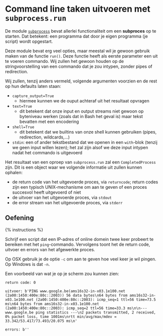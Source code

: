 # Command line taken uitvoeren met `subprocess.run`
De module [`subprocess`](https://docs.python.org/3/library/subprocess.html) bevat allerlei functionaliteit om een **subproces** op te starten. Dat betekent: een programma dat door je eigen programma (je script) wordt opgestart.

Deze module bevat erg veel opties, maar meestal wil je gewoon gebruik maken van de functie `run()`. Deze functie heeft als eerste parameter een uit te voeren commando. Wij zullen het gewoon houden op de stringvoorstelling van een commando dat je zou intypen, zonder pipes of redirection.

Wij zullen, tenzij anders vermeld, volgende argumenten voorzien en de rest op hun defaults laten staan:

- `capture_output=True`
  - hiermee kunnen we de ouput achteraf uit het resultaat opvragen
- `text=True`
  - dit betekent dat onze input en output streams niet gewoon op byteniveau werken (zoals dat in Bash het geval is) maar tekst bevatten met een encodering
- `shell=True`
  - dit betekent dat we builtins van onze shell kunnen gebruiken (pipes, redirection, wildcards,...)
- `stdin`: een of ander tekstbestand dat we openen in een `with`-blok (tenzij we geen input willen lezen); het zal zijn alsof we deze input intypen nadat het commando is uitgevoerd

Het resultaat van een oproep van `subprocess.run` zal een `CompletedProcess` zijn. Dit is een object waar we volgende informatie uit zullen kunnen ophalen:

- de return code van het uitgevoerde proces, via `returncode`; return codes zijn een typisch UNIX-mechanisme om aan te geven of een proces succesvol heeft uitgevoerd of niet
- de uitvoer van het uitgevoerde proces, via `stdout`
- de error stream van het uitgevoerde proces, via `stderr`

## Oefening
{% instructions %}

Schrijf een script dat een IP-adres of online domein twee keer probeert te bereiken met het `ping`-commando. Vervolgens toont het de return code, uitvoer en errors van het afgewerkte proces.

Op OSX gebruik je de optie `-c` om aan te geven hoe veel keer je wil pingen. Op Windows is dat `-n`.

Een voorbeeld van wat je op je scherm zou kunnen zien:

```text
return code: 0

uitvoer: b'PING www.google.be(ams16s32-in-x03.1e100.net (2a00:1450:400e:80c::2003)) 56 data bytes\n64 bytes from ams16s32-in-x03.1e100.net (2a00:1450:400e:80c::2003): icmp_seq=1 ttl=56 time=73.5 ms\n64 bytes from ams16s32-in-x03.1e100.net (2a00:1450:400e:80c::2003): icmp_seq=2 ttl=56 time=33.3 ms\n\n--- www.google.be ping statistics ---\n2 packets transmitted, 2 received, 0% packet loss, time 1001ms\nrtt min/avg/max/mdev = 33.342/53.417/73.493/20.075 ms\n'

errors: b''
```

